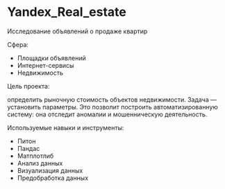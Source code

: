 # Yandex_Real_estate
Исследование объявлений о продаже квартир

Сфера:

- Площадки объявлений
- Интернет-сервисы
- Недвижимость

Цель проекта:

определить рыночную стоимость объектов недвижимости. Задача — установить параметры. Это позволит построить автоматизированную систему: она отследит аномалии и мошенническую деятельность.

Используемые навыки и инструменты:

- Питон
- Пандас
- Матплотлиб
- Анализ данных
- Визуализация данных
- Предобработка данных

